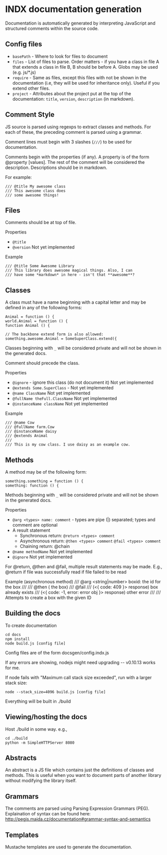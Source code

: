 # INDX documentation generation

Documentation is automatically generated by interpreting JavaScript and structured comments within the source code.



## Config files

* `basePath` - Where to look for files to document
* `files` - List of files to parse. Order matters - if you have a class in file A that extends a class in file B, B should be before A. Globs may be used (e.g. js/*.js)
* `require` - Same as files, except this files with not be shown in the documentation (i.e, they will be used for inheritance only). Useful if you extend other files.
* `project` - Attributes about the project put at the top of the documentation: `title`, `version`, `description` (in markdown).

## Comment Style

JS source is parsed using regexps to extract classes and methods. For each of these, the preceding comment is parsed using a grammar.

Comment lines must begin with 3 slashes (`///`) to be used for documentation.

Comments begin with the properties (if any). A property is of the form @property [values]. The rest of the comment will be considered the description. Descriptions should be in markdown.

For example:

	/// @title My awesome class
	/// This awesome class does
	/// some awesome things!



## Files

Comments should be at top of file.

Properties

* `@title`
* `@version` Not yet implemented

Example

	/// @title Some Awesome Library
	/// This library does awesome magical things. Also, I can
	/// have some *markdown* in here - isn't that **awesome**?



## Classes

A class must have a name beginning with a capital letter and may be defined in any of the following forms:

	Animal = function () {
	world.Animal = function () {
	function Animal () {

	// The backbone extend form is also allowed:
	something.awesome.Animal = SomeSuperClass.extend({

Classes beginning with `_` will be considered private and will not be shown in the generated docs.

Comment should precede the class.

Properties

* `@ignore` - ignore this class (do not document it) Not yet implemented
* `@extends Some.SuperClass` - Not yet implemented
* `@name ClassName` Not yet implemented
* `@fullName theFull.ClassName` Not yet implemented
* `@instanceName className` Not yet implemented

Example

	/// @name Cow
	/// @fullName farm.Cow
	/// @instanceName daisy
	/// @extends Animal
	///
	/// This is my cow class. I use daisy as an example cow.



## Methods

A method may be of the following form:

	something.something = function () {
	something: function () {

Methods beginning with `_` will be considered private and will not be shown in the generated docs.

Properties

* `@arg <types> name: comment` - types are pipe (|) separated; types and comment are optional
* A result statement
  * Synchronous return: `@return <types> comment`
  * Asynchronous return:
    `@then <types> comment`
    `@fail <types> comment`
  * Chaining return: @chain
* `@name methodName` Not yet implemented
* `@ignore` Not yet implemented

For @return, @then and @fail, multiple result statements may be made. E.g.,
	@return <string> if file was successfully read
	       <boolean> if file failed to be read

Example (asynchronous method)
	/// @arg <string|number> boxid: the id for the box
	///
	/// @then (<Box> the box)
	/// @fail
	///   (<{ code: 409 }> response) box already exists
	///   (<{ code: -1, error: error obj }> response) other error
	///
	/// Attempts to create a box with the given ID



## Building the docs

To create documentation

	cd docs
	npm install
	node build.js [config file]

Config files are of the form docsgen/config.indx.js

If any errors are showing, nodejs might need upgrading -- v0.10.13 works for me.

If node fails with "Maximum call stack size exceeded", run with a larger stack size:

	node --stack_size=4096 build.js [config file]

Everything will be built in ./build



## Viewing/hosting the docs

Host ./build in some way. e.g.,

	cd ./build
	python -m SimpleHTTPServer 8080



## Abstracts
An abstract is a JS file which contains just the definitions of classes and methods. This is useful when you want to document parts of another library without modifying the library itself.



## Grammars
The comments are parsed using Parsing Expression Grammars (PEG). Explaination of syntax can be found here: http://pegjs.majda.cz/documentation#grammar-syntax-and-semantics



## Templates
Mustache templates are used to generate the documentation.
